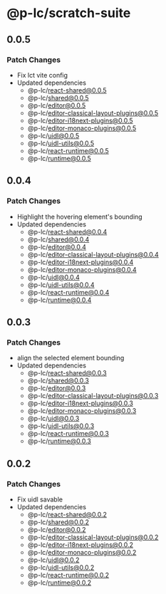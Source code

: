 # @p-lc/scratch-suite

## 0.0.5

### Patch Changes

- Fix lct vite config
- Updated dependencies
  - @p-lc/react-shared@0.0.5
  - @p-lc/shared@0.0.5
  - @p-lc/editor@0.0.5
  - @p-lc/editor-classical-layout-plugins@0.0.5
  - @p-lc/editor-i18next-plugins@0.0.5
  - @p-lc/editor-monaco-plugins@0.0.5
  - @p-lc/uidl@0.0.5
  - @p-lc/uidl-utils@0.0.5
  - @p-lc/react-runtime@0.0.5
  - @p-lc/runtime@0.0.5

## 0.0.4

### Patch Changes

- Highlight the hovering element's bounding
- Updated dependencies
  - @p-lc/react-shared@0.0.4
  - @p-lc/shared@0.0.4
  - @p-lc/editor@0.0.4
  - @p-lc/editor-classical-layout-plugins@0.0.4
  - @p-lc/editor-i18next-plugins@0.0.4
  - @p-lc/editor-monaco-plugins@0.0.4
  - @p-lc/uidl@0.0.4
  - @p-lc/uidl-utils@0.0.4
  - @p-lc/react-runtime@0.0.4
  - @p-lc/runtime@0.0.4

## 0.0.3

### Patch Changes

- align the selected element bounding
- Updated dependencies
  - @p-lc/react-shared@0.0.3
  - @p-lc/shared@0.0.3
  - @p-lc/editor@0.0.3
  - @p-lc/editor-classical-layout-plugins@0.0.3
  - @p-lc/editor-i18next-plugins@0.0.3
  - @p-lc/editor-monaco-plugins@0.0.3
  - @p-lc/uidl@0.0.3
  - @p-lc/uidl-utils@0.0.3
  - @p-lc/react-runtime@0.0.3
  - @p-lc/runtime@0.0.3

## 0.0.2

### Patch Changes

- Fix uidl savable
- Updated dependencies
  - @p-lc/react-shared@0.0.2
  - @p-lc/shared@0.0.2
  - @p-lc/editor@0.0.2
  - @p-lc/editor-classical-layout-plugins@0.0.2
  - @p-lc/editor-i18next-plugins@0.0.2
  - @p-lc/editor-monaco-plugins@0.0.2
  - @p-lc/uidl@0.0.2
  - @p-lc/uidl-utils@0.0.2
  - @p-lc/react-runtime@0.0.2
  - @p-lc/runtime@0.0.2
